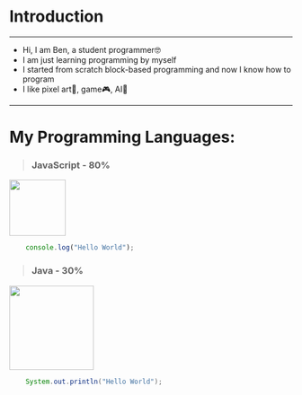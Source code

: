 # Introduction
---
- Hi, I am Ben, a student programmer🤓
- I am just learning programming by myself
- I started from scratch block-based programming and now I know how to program
- I like pixel art🎨, game🎮, AI🤖
---
# My Programming Languages: 
> ### JavaScript - 80%
<a href='https://www.linkpicture.com/view.php?img=LPic63aadb9c1c9a21940463203'><img src='https://www.linkpicture.com/q/javascript_2.png' type='image' width="100"></a>
```javascript
    console.log("Hello World");
```
> ### Java - 30%
<a href='https://www.linkpicture.com/view.php?img=LPic63aadc5c13fa42004653101'><img src='https://www.linkpicture.com/q/IMG_20221227_195115.jpg' type='image' width="150"></a>
```java
    System.out.println("Hello World");
```

